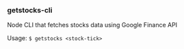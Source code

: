 ### getstocks-cli 
Node CLI that fetches stocks data using Google Finance API

Usage:
`$ getstocks <stock-tick>`
